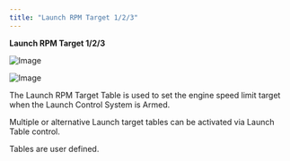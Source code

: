```yaml
---
title: "Launch RPM Target 1/2/3"
---
```


**Launch RPM Target 1/2/3**


![Image](</lib/Launch 9.jpg>)


![Image](</lib/Launch 10.jpg>)

The Launch RPM Target Table is used to set the engine speed limit target when the Launch Control System is Armed.

Multiple or alternative Launch target tables can be activated via Launch Table control.

Tables are user defined.




